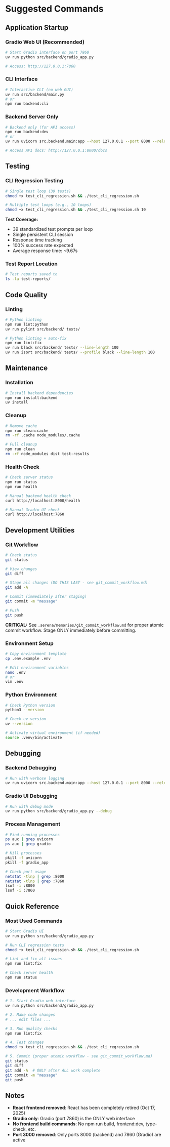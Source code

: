 # Suggested Commands

## Application Startup

### Gradio Web UI (Recommended)
```bash
# Start Gradio interface on port 7860
uv run python src/backend/gradio_app.py

# Access: http://127.0.0.1:7860
```

### CLI Interface
```bash
# Interactive CLI (no web GUI)
uv run src/backend/main.py
# or
npm run backend:cli
```

### Backend Server Only
```bash
# Backend only (for API access)
npm run backend:dev
# or
uv run uvicorn src.backend.main:app --host 127.0.0.1 --port 8000 --reload

# Access API docs: http://127.0.0.1:8000/docs
```

## Testing

### CLI Regression Testing
```bash
# Single test loop (39 tests)
chmod +x test_cli_regression.sh && ./test_cli_regression.sh

# Multiple test loops (e.g., 10 loops)
chmod +x test_cli_regression.sh && ./test_cli_regression.sh 10
```

**Test Coverage:**
- 39 standardized test prompts per loop
- Single persistent CLI session
- Response time tracking
- 100% success rate expected
- Average response time: ~9.67s

### Test Report Location
```bash
# Test reports saved to
ls -la test-reports/
```

## Code Quality

### Linting
```bash
# Python linting
npm run lint:python
uv run pylint src/backend/ tests/

# Python linting + auto-fix
npm run lint:fix
uv run black src/backend/ tests/ --line-length 100
uv run isort src/backend/ tests/ --profile black --line-length 100
```

## Maintenance

### Installation
```bash
# Install backend dependencies
npm run install:backend
uv install
```

### Cleanup
```bash
# Remove cache
npm run clean:cache
rm -rf .cache node_modules/.cache

# Full cleanup
npm run clean
rm -rf node_modules dist test-results
```

### Health Check
```bash
# Check server status
npm run status
npm run health

# Manual backend health check
curl http://localhost:8000/health

# Manual Gradio UI check
curl http://localhost:7860
```

## Development Utilities

### Git Workflow
```bash
# Check status
git status

# View changes
git diff

# Stage all changes (DO THIS LAST - see git_commit_workflow.md)
git add -A

# Commit (immediately after staging)
git commit -m "message"

# Push
git push
```

**CRITICAL:** See `.serena/memories/git_commit_workflow.md` for proper atomic commit workflow. Stage ONLY immediately before committing.

### Environment Setup
```bash
# Copy environment template
cp .env.example .env

# Edit environment variables
nano .env
# or
vim .env
```

### Python Environment
```bash
# Check Python version
python3 --version

# Check uv version
uv --version

# Activate virtual environment (if needed)
source .venv/bin/activate
```

## Debugging

### Backend Debugging
```bash
# Run with verbose logging
uv run uvicorn src.backend.main:app --host 127.0.0.1 --port 8000 --reload --log-level debug
```

### Gradio UI Debugging
```bash
# Run with debug mode
uv run python src/backend/gradio_app.py --debug
```

### Process Management
```bash
# Find running processes
ps aux | grep uvicorn
ps aux | grep gradio

# Kill processes
pkill -f uvicorn
pkill -f gradio_app

# Check port usage
netstat -tlnp | grep :8000
netstat -tlnp | grep :7860
lsof -i :8000
lsof -i :7860
```

## Quick Reference

### Most Used Commands
```bash
# Start Gradio UI
uv run python src/backend/gradio_app.py

# Run CLI regression tests
chmod +x test_cli_regression.sh && ./test_cli_regression.sh

# Lint and fix all issues
npm run lint:fix

# Check server health
npm run status
```

### Development Workflow
```bash
# 1. Start Gradio web interface
uv run python src/backend/gradio_app.py

# 2. Make code changes
# ... edit files ...

# 3. Run quality checks
npm run lint:fix

# 4. Test changes
chmod +x test_cli_regression.sh && ./test_cli_regression.sh

# 5. Commit (proper atomic workflow - see git_commit_workflow.md)
git status
git diff
git add -A  # ONLY after ALL work complete
git commit -m "message"
git push
```

## Notes

- **React frontend removed**: React has been completely retired (Oct 17, 2025)
- **Gradio only**: Gradio (port 7860) is the ONLY web interface
- **No frontend build commands**: No npm run build, frontend:dev, type-check, etc.
- **Port 3000 removed**: Only ports 8000 (backend) and 7860 (Gradio) are active
